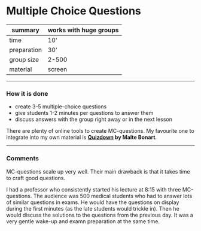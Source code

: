 # Multiple Choice Questions

| summary     | works with huge groups |
|-------------|------------------------|
| time        | 10' |
| preparation | 30' |
| group size  | 2-500 |
| material    | screen |

----

### How it is done

* create 3-5 multiple-choice questions
* give students 1-2 minutes per questions to answer them
* discuss answers with the group right away or in the next lesson

There are plenty of online tools to create MC-questions.
My favourite one to integrate into my own material is **[Quizdown](https://github.com/bonartm/quizdown-js) by Malte Bonart**.

----

### Comments

MC-questions scale up very well. Their main drawback is that it takes time to craft good questions.

I had a professor who consistently started his lecture at 8:15 with three MC-questions.
The audience was 500 medical students who had to answer lots of similar questions in exams.
He would have the questions on display during the first minutes (as the late students would trickle in). Then he would discuss the solutions to the questions from the previous day.
It was a very gentle wake-up and examn preparation at the same time.

